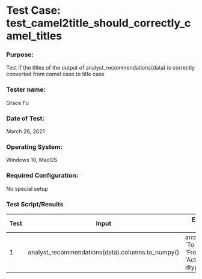 # Test Case: test_camel2title_should_correctly_camel_titles

### Purpose:

Test if the titles of the output of analyst_recommendations(data) is correctly converted from camel case to title case

### Tester name:

Grace Fu

### Date of Test:

March 26, 2021

### Operating System:

Windows 10, MacOS

### Required Configuration:

No special setup

### Test Script/Results

| Test | Input                                            | Expected Result                                                   | Actual Result                                                     | Pass/Fail |
| ---- | ------------------------------------------------ | ----------------------------------------------------------------- | ----------------------------------------------------------------- | --------- |
| 1    | analyst_recommendations(data).columns.to_numpy() | array(['Firm', 'To Grade', 'From Grade', 'Action'], dtype=object) | array(['Firm', 'To Grade', 'From Grade', 'Action'], dtype=object) | Pass      |
